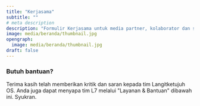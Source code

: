 ```yaml
---
title: "Kerjasama"
subtitle: ""
# meta description
description: "Formulir Kerjasama untuk media partner, kolaborator dan sponsorship."
image: media/beranda/thumbnail.jpg
opengraph:
  image: media/beranda/thumbnail.jpg
draft: false
---
```


### Butuh bantuan?
Terima kasih telah memberikan kritik dan saran kepada tim Langitketujuh OS. Anda juga dapat menyapa tim L7 melalui "Layanan & Bantuan" dibawah ini. Syukran.
